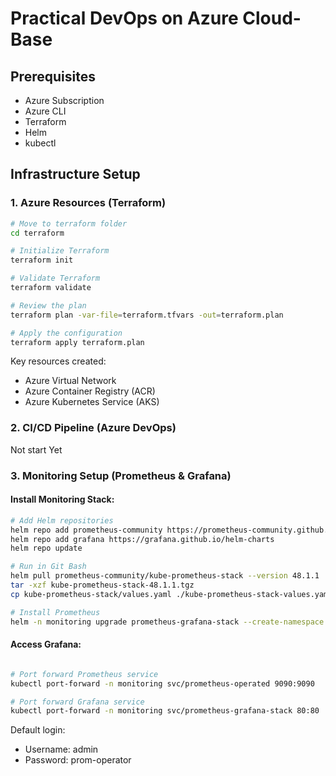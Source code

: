 # Practical DevOps on Azure Cloud-Base

<!-- ## Architecture Overview
This project implements a microservices architecture on Azure Kubernetes Service, consisting of three main services:
- Frontend Service
- Backend Service
- MongoDB Database -->

## Prerequisites
- Azure Subscription
- Azure CLI
- Terraform
- Helm
- kubectl
<!-- - Azure DevOps Account -->

## Infrastructure Setup

### 1. Azure Resources (Terraform)
```bash
# Move to terraform folder
cd terraform

# Initialize Terraform
terraform init

# Validate Terraform
terraform validate

# Review the plan
terraform plan -var-file=terraform.tfvars -out=terraform.plan

# Apply the configuration
terraform apply terraform.plan
```

Key resources created:
- Azure Virtual Network
- Azure Container Registry (ACR)
- Azure Kubernetes Service (AKS)

### 2. CI/CD Pipeline (Azure DevOps)
Not start Yet
<!-- 
#### Setup Steps:
1. Create Azure DevOps Project
2. Configure Service Connections
3. Create Variable Groups for environments
4. Import pipeline definitions

#### Pipeline Structure:
```
└── repository root
    ├── azure-pipelines.yml
    ├── frontend/
    │   ├── azure-pipelines.yml
    │   ├── Dockerfile
    │   └── k8s/
    │       └── deployment.yaml
    ├── backend/
    │   ├── azure-pipelines.yml
    │   ├── Dockerfile
    │   └── k8s/
    │       └── deployment.yaml
    └── mongodb/
        ├── azure-pipelines.yml
        ├── Dockerfile
        └── k8s/
            └── deployment.yaml
``` -->

### 3. Monitoring Setup (Prometheus & Grafana)

#### Install Monitoring Stack:
```bash
# Add Helm repositories
helm repo add prometheus-community https://prometheus-community.github.io/helm-charts
helm repo add grafana https://grafana.github.io/helm-charts
helm repo update

# Run in Git Bash
helm pull prometheus-community/kube-prometheus-stack --version 48.1.1
tar -xzf kube-prometheus-stack-48.1.1.tgz
cp kube-prometheus-stack/values.yaml ./kube-prometheus-stack-values.yaml

# Install Prometheus
helm -n monitoring upgrade prometheus-grafana-stack --create-namespace --install -f kube-prometheus-stack-values.yaml kube-prometheus-stack
```

#### Access Grafana:
```bash

# Port forward Prometheus service
kubectl port-forward -n monitoring svc/prometheus-operated 9090:9090

# Port forward Grafana service
kubectl port-forward -n monitoring svc/prometheus-grafana-stack 80:80
```

Default login:
- Username: admin
- Password: prom-operator